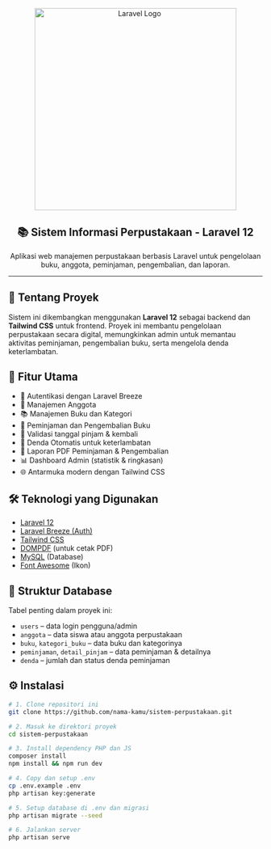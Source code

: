 <p align="center">
    <a href="https://laravel.com" target="_blank">
        <img src="https://raw.githubusercontent.com/laravel/art/master/logo-lockup/5%20SVG/2%20CMYK/1%20Full%20Color/laravel-logolockup-cmyk-red.svg" width="400" alt="Laravel Logo">
    </a>
</p>

<h2 align="center">📚 Sistem Informasi Perpustakaan - Laravel 12</h2>

<p align="center">
    Aplikasi web manajemen perpustakaan berbasis Laravel untuk pengelolaan buku, anggota, peminjaman, pengembalian, dan laporan.
</p>

---

## 🚀 Tentang Proyek

Sistem ini dikembangkan menggunakan **Laravel 12** sebagai backend dan **Tailwind CSS** untuk frontend. Proyek ini membantu pengelolaan perpustakaan secara digital, memungkinkan admin untuk memantau aktivitas peminjaman, pengembalian buku, serta mengelola denda keterlambatan.

## 🧩 Fitur Utama

-   🔐 Autentikasi dengan Laravel Breeze
-   👥 Manajemen Anggota
-   📚 Manajemen Buku dan Kategori
-   🔄 Peminjaman dan Pengembalian Buku
-   📅 Validasi tanggal pinjam & kembali
-   💸 Denda Otomatis untuk keterlambatan
-   📄 Laporan PDF Peminjaman & Pengembalian
-   📊 Dashboard Admin (statistik & ringkasan)
-   🌐 Antarmuka modern dengan Tailwind CSS

## 🛠️ Teknologi yang Digunakan

-   [Laravel 12](https://laravel.com)
-   [Laravel Breeze (Auth)](https://laravel.com/docs/starter-kits#laravel-breeze)
-   [Tailwind CSS](https://tailwindcss.com)
-   [DOMPDF](https://github.com/dompdf/dompdf) (untuk cetak PDF)
-   [MySQL](https://www.mysql.com/) (Database)
-   [Font Awesome](https://fontawesome.com) (Ikon)

## 📂 Struktur Database

Tabel penting dalam proyek ini:

-   `users` – data login pengguna/admin
-   `anggota` – data siswa atau anggota perpustakaan
-   `buku`, `kategori_buku` – data buku dan kategorinya
-   `peminjaman`, `detail_pinjam` – data peminjaman & detailnya
-   `denda` – jumlah dan status denda peminjaman

## ⚙️ Instalasi

```bash
# 1. Clone repositori ini
git clone https://github.com/nama-kamu/sistem-perpustakaan.git

# 2. Masuk ke direktori proyek
cd sistem-perpustakaan

# 3. Install dependency PHP dan JS
composer install
npm install && npm run dev

# 4. Copy dan setup .env
cp .env.example .env
php artisan key:generate

# 5. Setup database di .env dan migrasi
php artisan migrate --seed

# 6. Jalankan server
php artisan serve
```

